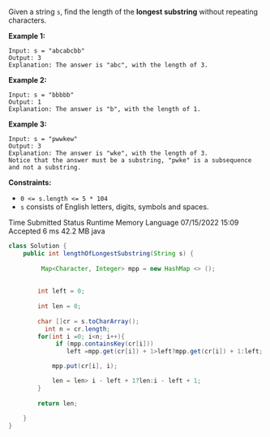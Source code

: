 Given a string `s`, find the length of the **longest substring** without repeating characters.

**Example 1:**

```
Input: s = "abcabcbb"
Output: 3
Explanation: The answer is "abc", with the length of 3.

```

**Example 2:**

```
Input: s = "bbbbb"
Output: 1
Explanation: The answer is "b", with the length of 1.

```

**Example 3:**

```
Input: s = "pwwkew"
Output: 3
Explanation: The answer is "wke", with the length of 3.
Notice that the answer must be a substring, "pwke" is a subsequence and not a substring.

```

**Constraints:**

- `0 <= s.length <= 5 * 104`
- `s` consists of English letters, digits, symbols and spaces.


Time Submitted      Status      Runtime     Memory      Language
07/15/2022 15:09	 Accepted	      6 ms	    42.2 MB	      java

```java
class Solution {
    public int lengthOfLongestSubstring(String s) {
        
         Map<Character, Integer> mpp = new HashMap <> ();
        
       
        int left = 0;
      
        int len = 0;
       
        char []cr = s.toCharArray();
          int n = cr.length;
        for(int i =0; i<n; i++){
             if (mpp.containsKey(cr[i]))
                left =mpp.get(cr[i]) + 1>left?mpp.get(cr[i]) + 1:left;

            mpp.put(cr[i], i);

            len = len> i - left + 1?len:i - left + 1;
        }
        
        return len;
        
    }
}
```
